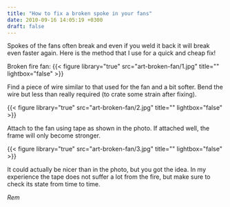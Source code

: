 ```yaml
---
title: "How to fix a broken spoke in your fans"
date: 2010-09-16 14:05:19 +0300
draft: false
---
```

Spokes of the fans often break and even if you weld it back it will break even faster again. Here is the method that I use for a quick and cheap fix!

Broken fire fan:
{{< figure library="true" src="art-broken-fan/1.jpg" title="" lightbox="false" >}}

Find a piece of wire similar to that used for the fan and a bit softer. Bend the wire but less than really required (to crate some strain after fixing).

{{< figure library="true" src="art-broken-fan/2.jpg" title="" lightbox="false" >}}

Attach to the fan using tape as shown in the photo. If attached well, the frame will only become stronger.

{{< figure library="true" src="art-broken-fan/3.jpg" title="" lightbox="false" >}}

It could actually be nicer than in the photo, but you got the idea. In my experience the tape does not suffer a lot from the fire, but make sure to check its state from time to time.

*Rem*
